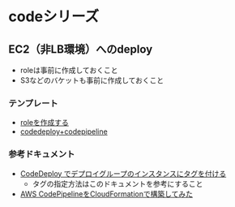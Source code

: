 # codeシリーズ
## EC2（非LB環境）へのdeploy
- roleは事前に作成しておくこと
- S3などのバケットも事前に作成しておくこと
### テンプレート
- [roleを作成する](./1/iam-role.yml)
- [codedeploy+codepipeline](./1/codepipeline.yml)
### 参考ドキュメント
- [CodeDeploy でデプロイグループのインスタンスにタグを付ける](https://docs.aws.amazon.com/ja_jp/codedeploy/latest/userguide/instances-tagging.html)
  - タグの指定方法はこのドキュメントを参考にすること
- [AWS CodePipelineをCloudFormationで構築してみた](https://dev.classmethod.jp/cloud/aws/create_codepipeline_in_cloudformation/)